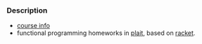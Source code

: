 ### Description
- [course info](https://my.eng.utah.edu/~cs3520/f20/)
- functional programming homeworks in [plait](https://docs.racket-lang.org/plait/index.html), based on [racket](https://racket-lang.org/).

